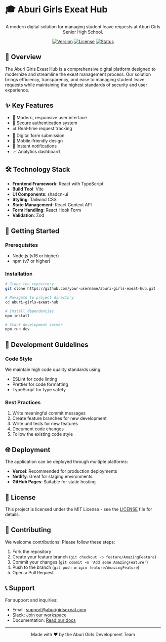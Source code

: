 # 🎓 Aburi Girls Exeat Hub

<div align="center">

A modern digital solution for managing student leave requests at Aburi Girls Senior High School.

[![Version](https://img.shields.io/badge/version-1.0.0-blue.svg)](https://github.com/your-username/aburi-girls-exeat-hub)
[![License](https://img.shields.io/badge/license-MIT-green.svg)](LICENSE)
[![Status](https://img.shields.io/badge/status-active-success.svg)](https://github.com/your-username/aburi-girls-exeat-hub)

</div>

## 🌟 Overview

The Aburi Girls Exeat Hub is a comprehensive digital platform designed to modernize and streamline the exeat management process. Our solution brings efficiency, transparency, and ease to managing student leave requests while maintaining the highest standards of security and user experience.

## ✨ Key Features

- 📱 Modern, responsive user interface
- 🔐 Secure authentication system
- 📊 Real-time request tracking
- 📝 Digital form submission
- 📱 Mobile-friendly design
- 🔔 Instant notifications
- 📈 Analytics dashboard

## 🛠️ Technology Stack

- **Frontend Framework**: React with TypeScript
- **Build Tool**: Vite
- **UI Components**: shadcn-ui
- **Styling**: Tailwind CSS
- **State Management**: React Context API
- **Form Handling**: React Hook Form
- **Validation**: Zod

## 🚀 Getting Started

### Prerequisites

- Node.js (v16 or higher)
- npm (v7 or higher)

### Installation

```bash
# Clone the repository
git clone https://github.com/your-username/aburi-girls-exeat-hub.git

# Navigate to project directory
cd aburi-girls-exeat-hub

# Install dependencies
npm install

# Start development server
npm run dev
```

## 🎯 Development Guidelines

### Code Style

We maintain high code quality standards using:

- ESLint for code linting
- Prettier for code formatting
- TypeScript for type safety

### Best Practices

1. Write meaningful commit messages
2. Create feature branches for new development
3. Write unit tests for new features
4. Document code changes
5. Follow the existing code style

## 🌐 Deployment

The application can be deployed through multiple platforms:

- **Vercel**: Recommended for production deployments
- **Netlify**: Great for staging environments
- **GitHub Pages**: Suitable for static hosting

## 📝 License

This project is licensed under the MIT License - see the [LICENSE](LICENSE) file for details.

## 🤝 Contributing

We welcome contributions! Please follow these steps:

1. Fork the repository
2. Create your feature branch (`git checkout -b feature/AmazingFeature`)
3. Commit your changes (`git commit -m 'Add some AmazingFeature'`)
4. Push to the branch (`git push origin feature/AmazingFeature`)
5. Open a Pull Request

## 📞 Support

For support and inquiries:

- Email: support@aburigirlsexeat.com
- Slack: [Join our workspace](https://slack.aburigirlsexeat.com)
- Documentation: [Read our docs](https://docs.aburigirlsexeat.com)

---

<div align="center">
Made with ❤️ by the Aburi Girls Development Team
</div>
